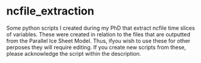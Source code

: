 # ncfile_extraction
Some python scripts I created during my PhD that extract ncfile time slices of variables.
These were created in relation to the files that are outputted from the Parallel Ice Sheet Model.
Thus, ifyou wish to use these for other perposes they will require editing. 
If you create new scripts from these, please acknowledge the script within the description.
